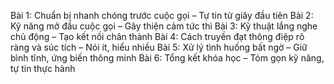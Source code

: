 Bài 1: Chuẩn bị nhanh chóng trước cuộc gọi – Tự tin từ giây đầu tiên
Bài 2: Kỹ năng mở đầu cuộc gọi – Gây thiện cảm tức thì
Bài 3: Kỹ thuật lắng nghe chủ động – Tạo kết nối chân thành
Bài 4: Cách truyền đạt thông điệp rõ ràng và súc tích – Nói ít, hiểu nhiều
Bài 5: Xử lý tình huống bất ngờ – Giữ bình tĩnh, ứng biến thông minh
Bài 6: Tổng kết khóa học – Tóm gọn kỹ năng, tự tin thực hành